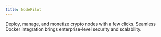 ```yaml
---
title: NodePilot
---
```


Deploy, manage, and monetize crypto nodes with a few clicks. Seamless Docker integration brings enterprise-level security and scalability.
<br />
<br />
